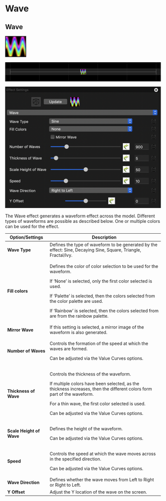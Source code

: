 # Wave

## Wave

![Icon](<../../.gitbook/assets/image (281).png>)

![Sequencer Grid](<../../.gitbook/assets/image (576).png>)

![](<../../.gitbook/assets/image (590).png>)

The Wave effect generates a waveform effect across the model. Different types of waveforms are possible as described below. One or multiple colors can be used for the effect.

| Option/Settings          | Description                                                                                                                                                                                                                                                                                                                        |
| ------------------------ | ---------------------------------------------------------------------------------------------------------------------------------------------------------------------------------------------------------------------------------------------------------------------------------------------------------------------------------- |
| **Wave Type**            | Defines the type of waveform to be generated by the effect: Sine, Decaying Sine, Square, Triangle, Fractal/Ivy.                                                                                                                                                                                                                    |
| **Fill colors**          | <p>Defines the color of color selection to be used for the waveform.</p><p>If ‘None’ is selected, only the first color selected is used.</p><p>If ‘Palette’ is selected, then the colors selected from the color palette are used.</p><p>If ‘Rainbow’ is selected, then the colors selected from are from the rainbow palette.</p> |
| **Mirror Wave**          | If this setting is selected, a mirror image of the waveform is also generated.                                                                                                                                                                                                                                                     |
| **Number of Waves**      | <p>Controls the formation of the speed at which the waves are formed.</p><p>Can be adjusted via the Value Curves options.</p>                                                                                                                                                                                                      |
| **Thickness of Wave**    | <p>Controls the thickness of the waveform.</p><p>If multiple colors have been selected, as the thickness increases, then the different colors form part of the waveform.</p><p>For a thin wave, the first color selected is used.</p><p>Can be adjusted via the Value Curves options.</p>                                          |
| **Scale Height of Wave** | <p>Defines the height of the waveform.</p><p>Can be adjusted via the Value Curves options.</p>                                                                                                                                                                                                                                     |
| **Speed**                | <p>Controls the speed at which the wave moves across in the specified direction.</p><p>Can be adjusted via the Value Curves options.</p>                                                                                                                                                                                           |
| **Wave Direction**       | Defines whether the wave moves from Left to Right or Right to Left.                                                                                                                                                                                                                                                                |
| **Y Offset**             | Adjust the Y location of the wave on the screen.                                                                                                                                                                                                                                                                                   |
